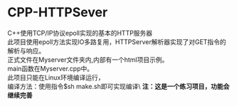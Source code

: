 # CPP-HTTPSever
C++使用TCP/IP协议epoll实现的基本的HTTP服务器\
此项目使用epoll方法实现IO多路复用，HTTPServer解析器实现了对GET指令的解析与响应。\
正式文件在Myserver文件夹内,内部有一个html项目示例。\
main函数在Myserver.cpp中。\
此项目只能在Linux环境编译运行，\
编译方法：使用指令$sh make.sh即可实现编译\ 
**注：这是一个练习项目，功能会继续完善**

